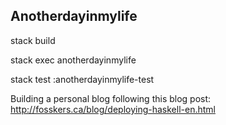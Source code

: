 
## Anotherdayinmylife

stack build

stack exec anotherdayinmylife

stack test :anotherdayinmylife-test

Building a personal blog following this blog post: http://fosskers.ca/blog/deploying-haskell-en.html
